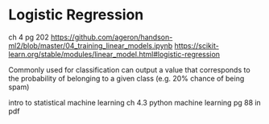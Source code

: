 # Logistic Regression

ch 4 pg 202
https://github.com/ageron/handson-ml2/blob/master/04_training_linear_models.ipynb
https://scikit-learn.org/stable/modules/linear_model.html#logistic-regression

Commonly used for classification
can output a value that corresponds to the probability of belonging to a given class (e.g. 20% chance of being spam)

intro to statistical machine learning ch 4.3
python machine learning pg 88 in pdf
